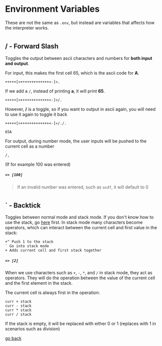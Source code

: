 # Environment Variables

These are not the same as `.env`, but instead are variables that affects how the interpreter works.

#

## / - Forward Slash

Toggles the output between ascii characters and numbers for **both input and output**.


For input, this makes the first cell 65, which is the ascii code for **A**.
```
+++++[>+++++++++++++<-]>.
```
If we add a `/`, instead of printing **a**, it will print **65**.

```
+++++[>+++++++++++++<-]>/.
```

However, **/** is a toggle, so if you want to output in ascii again, you will need to use it again to toggle it back

```
+++++[>+++++++++++++<-]>/./.
```
```
65A
```

For output, during number mode, the user inputs will be pushed to the current cell as a number

```
/,
```
(If for example 100 was entered)
##### `=> [100]`

> If an invalid number was entered, such as `asdf`, it will default to 0

#

## ` - Backtick

Toggles between normal mode and stack mode. If you don't know how to use the stack, go [here](https://repl.it/@realTronsi/BrainF#Documentation/using_the_stack.md) first. In stack mode many characters become operators, which can interact between the current cell and first value in the stack:

```
+^ Push 1 to the stack
` Go into stack mode
+ Adds current cell and first stack together
```
##### `=> [2]`

When we use characters such as `+`, `-`, `*`, and `/` in stack mode, they act as operators. They will do the operation between the value of the current cell and the first element in the stack.

The current cell is always first in the operation:
```
curr + stack
curr - stack
curr * stack
curr / stack
```

If the stack is empty, it will be replaced with either 0 or 1 (replaces with 1 in scenarios such as division)

[go back](https://repl.it/@realTronsi/BrainF#Documentation/_README.md)
